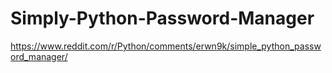 # Simply-Python-Password-Manager

https://www.reddit.com/r/Python/comments/erwn9k/simple_python_password_manager/
